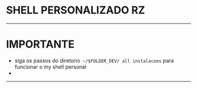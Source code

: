 # SHELL PERSONALIZADO RZ

---

# IMPORTANTE
- siga os passos do diretorio` ~/$FOLDER_DEV/ all instalacoes` para funcionar o my shell personal
-

---
